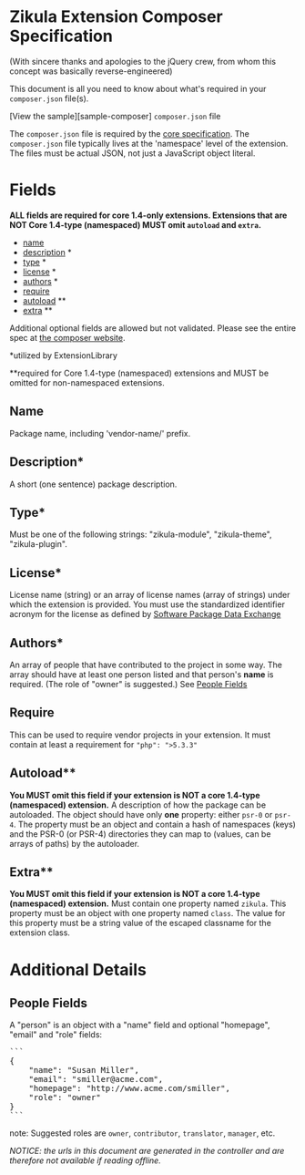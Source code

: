 Zikula Extension Composer Specification
=======================================
(With sincere thanks and apologies to the jQuery crew, from whom this concept was basically reverse-engineered)

This document is all you need to know about what's required in your `composer.json` file(s).

[View the sample][sample-composer] `composer.json` file

The `composer.json` file is required by the [core specification](https://github.com/zikula/core/blob/1.4/src/docs/en/dev/UPGRADE-1.4.0.md#modulecomposer).
The `composer.json` file typically lives at the 'namespace' level of the extension. The files must be actual JSON, not
just a JavaScript object literal.


Fields
======

**ALL fields are required for core 1.4-only extensions. Extensions that are NOT Core 1.4-type (namespaced) MUST omit `autoload` and `extra`.**

 - [name](#name)
 - [description](#description) *
 - [type](#type) *
 - [license](#license) *
 - [authors](#authors) *
 - [require](#require)
 - [autoload](#autoload) **
 - [extra](#extra) **

Additional optional fields are allowed but not validated. Please see the entire spec at [the composer website](https://getcomposer.org/doc/04-schema.md#properties).

*utilized by ExtensionLibrary

**required for Core 1.4-type (namespaced) extensions and MUST be omitted for non-namespaced extensions.

<a name="name"></a>Name
------

Package name, including 'vendor-name/' prefix.

<a name="description"></a>Description*
------

A short (one sentence) package description.

<a name="type"></a>Type*
------

Must be one of the following strings: "zikula-module", "zikula-theme", "zikula-plugin".

<a name="license"></a>License*
------

License name (string) or an array of license names (array of strings) under which the extension is provided. You must
use the standardized identifier acronym for the license as defined by [Software Package Data Exchange](http://spdx.org/licenses/)

<a name="authors"></a>Authors*
------

An array of people that have contributed to the project in some way. The array should have at least one person listed
and that person's **name** is required. (The role of "owner" is suggested.) See [People Fields](#people-fields)

<a name="require"></a>Require
------

This can be used to require vendor projects in your extension. It must contain at least a requirement for `"php": ">5.3.3"`

<a name="autoload"></a>Autoload**
------

**You MUST omit this field if your extension is NOT a core 1.4-type (namespaced) extension.**
A description of how the package can be autoloaded. The object should have only **one** property: either `psr-0` or `psr-4`.
The property must be an object and contain a hash of namespaces (keys) and the PSR-0 (or PSR-4) directories they can map
to (values, can be arrays of paths) by the autoloader.

<a name="extra"></a>Extra**
------

**You MUST omit this field if your extension is NOT a core 1.4-type (namespaced) extension.**
Must contain one property named `zikula`. This property must be an object with one property named `class`. The value for
this property must be a string value of the escaped classname for the extension class.


Additional Details
==================

<a name="people-fields"></a>People Fields
-------------
A "person" is an object with a "name" field and optional "homepage", "email" and "role" fields:

<pre>
```
{
    "name": "Susan Miller",
    "email": "smiller@acme.com",
    "homepage": "http://www.acme.com/smiller",
    "role": "owner"
}
```
</pre>

note: Suggested roles are `owner`, `contributor`, `translator`, `manager`, etc.


*NOTICE: the urls in this document are generated in the controller and are therefore not available if reading offline.*